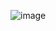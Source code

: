 ![image](https://github.com/Jatin123lodhi/HotStarOtpScreen/assets/90623311/34082cc4-b1fc-419f-9d98-953e508f1695)
